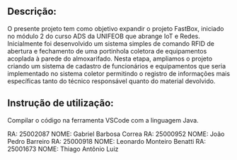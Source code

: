 ## Descrição:
O presente projeto tem como objetivo expandir o projeto FastBox, iniciado no módulo 2 do curso ADS da UNIFEOB que abrange IoT e Redes. Inicialmente foi desenvolvido um sistema simples de comando RFID de abertura e fechamento de uma portinhola coletora de equipamentos acoplada à parede do almoxarifado. Nesta etapa, ampliamos o projeto criando um sistema de cadastro de funcionários e equipamentos que seria implementado no sistema coletor permitindo o registro de informações mais específicas tanto do técnico responsável quanto do material devolvido.

## Instrução de utilização:
Compilar o código na ferramenta VSCode com a linguagem Java.



RA: 25002087    NOME: Gabriel Barbosa Correa
RA: 25000952    NOME: João Pedro Barreiro 
RA: 25000918    NOME: Leonardo Monteiro Benatti
RA: 25001673    NOME: Thiago Antônio Luiz
